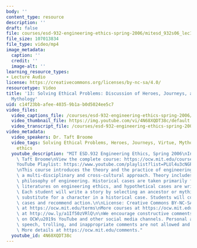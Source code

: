 ```yaml
---
body: ''
content_type: resource
description: ''
draft: false
file: courses/esd-932-engineering-ethics-spring-2006/mitesd_932s06_lec13_360p_16_9.mp4
file_size: 107013834
file_type: video/mp4
image_metadata:
  caption: ''
  credit: ''
  image-alt: ''
learning_resource_types:
- Lecture Audio
license: https://creativecommons.org/licenses/by-nc-sa/4.0/
resourcetype: Video
title: '13: Solving Ethical Problems: Discussion of Heroes, Journeys, and Virtue in
  Mythology'
uid: c14f23bb-afee-4035-9b1a-b0d5024ee5c7
video_files:
  video_captions_file: /courses/esd-932-engineering-ethics-spring-2006/1ytORwG1XxI9isXrfYc1B_3Uo7Sh4zVRv_transcript.webvtt
  video_thumbnail_file: https://img.youtube.com/vi/4N68XQDT38c/default.jpg
  video_transcript_file: /courses/esd-932-engineering-ethics-spring-2006/1ytORwG1XxI9isXrfYc1B_3Uo7Sh4zVRv_transcript.pdf
video_metadata:
  video_speakers: Dr. Taft Broome
  video_tags: Solving Ethical Problems, Heroes, Journeys, Virtue, Mythology, engineering
    ethics
  youtube_description: "MIT ESD.932 Engineering Ethics, Spring 2006\nInstructor: Dr.\
    \ Taft Broome\nView the complete course: https://ocw.mit.edu/courses/esd-932-engineering-ethics-spring-2006/\n\
    YouTube Playlist: https://www.youtube.com/playlist?list=PLUl4u3cNGP61YF5HCMnGUwJ8D-PNNs3OR\n\
    \nThis course introduces the theory and the practice of engineering ethics using\
    \ a multi-disciplinary and cross-cultural approach. Theory includes ethics and\
    \ philosophy of engineering. Historical cases are taken primarily from the scholarly\
    \ literatures on engineering ethics, and hypothetical cases are written by students.\
    \ Each student will write a story by selecting an ancestor or mythic hero as a\
    \ substitute for a character in a historical case. Students will compare these\
    \ cases and recommend action.\n\nLicense: Creative Commons BY-NC-SA\nMore information\
    \ at https://ocw.mit.edu/terms\nMore courses at https://ocw.mit.edu\nSupport OCW\
    \ at http://ow.ly/a1If50zVRlQ\n\nWe encourage constructive comments and discussion\
    \ on OCW\u2019s YouTube and other social media channels. Personal attacks, hate\
    \ speech, trolling, and inappropriate comments are not allowed and may be removed.\
    \ More details at https://ocw.mit.edu/comments."
  youtube_id: 4N68XQDT38c
---
```

